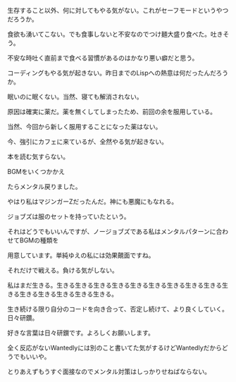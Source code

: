 生存すること以外、何に対してもやる気がない。これがセーフモードというやつだろうか。

食欲も湧いてこない。でも食事しないと不安なのでつけ麺大盛り食べた。吐きそう。

不安な時吐く直前まで食べる習慣があるのはかなり悪い癖だと思う。

コーディングもやる気が起きない。昨日までのLispへの熱意は何だったんだろうか。

眠いのに眠くない。当然、寝ても解消されない。

原因は確実に薬だ。薬を無くしてしまったため、前回の余を服用している。

当然、今回から新しく服用することになった薬はない。

今、強引にカフェに来ているが、全然やる気が起きない。

本を読む気すらない。

BGMをいくつかかえ

たらメンタル戻りました。

やはり私はマジンガーZだったんだ。神にも悪魔にもなれる。

ジョブズは服のセットを持っていたという。

それはどうでもいいんですが、ノージョブズである私はメンタルパターンに合わせてBGMの種類を

用意しています。単純ゆえの私には効果覿面ですね。

それだけで戦える。負ける気がしない。

私はまだ生きる。生きる生きる生きる生きる生きる生きる生きる生きる生きる生きる生きる生きる生きる生きる生きる。

生き続ける限り自分のコードを向き合って、否定し続けて、より良くしていく。日々研鑽。

好きな言葉は日々研鑚です。よろしくお願いします。

全く反応がないWantedlyには別のこと書いてた気がするけどWantedlyだからどうでもいいや。

とりあえずもうすぐ面接なのでメンタル対策はしっかりせねばならない。

